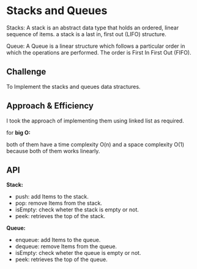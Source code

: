# Stacks and Queues

Stacks: A stack is an abstract data type that holds an ordered, linear sequence of items. a stack is a last in, first out (LIFO) structure.

Queue: A Queue is a linear structure which follows a particular order in which the operations are performed. The order is First In First Out (FIFO).

## Challenge

To Implement the stacks and queues data stractures.

## Approach & Efficiency

I took the approach of implementing them using linked list as required.

for **big O:**

both of them have a time complexity O(n) and a space complexity O(1) because both of them works linearly.

## API

**Stack:**

- push: add Items to the stack.
- pop: remove Items from the stack.
- isEmpty: check wheter the stack is empty or not.
- peek: retrieves the top of the stack.

**Queue:**

- enqueue: add Items to the queue.
- dequeue: remove Items from the queue.
- isEmpty: check wheter the queue is empty or not.
- peek: retrieves the top of the queue.

